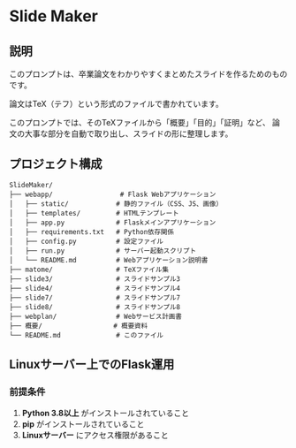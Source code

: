 # Slide Maker

## 説明

このプロンプトは、卒業論文をわかりやすくまとめたスライドを作るためのものです。

論文はTeX（テフ）という形式のファイルで書かれています。

このプロンプトでは、そのTeXファイルから「概要」「目的」「証明」など、
論文の大事な部分を自動で取り出し、スライドの形に整理します。

## プロジェクト構成

```
SlideMaker/
├── webapp/                 # Flask Webアプリケーション
│   ├── static/            # 静的ファイル（CSS、JS、画像）
│   ├── templates/         # HTMLテンプレート
│   ├── app.py             # Flaskメインアプリケーション
│   ├── requirements.txt   # Python依存関係
│   ├── config.py          # 設定ファイル
│   ├── run.py             # サーバー起動スクリプト
│   └── README.md          # Webアプリケーション説明書
├── matome/                # TeXファイル集
├── slide3/                # スライドサンプル3
├── slide4/                # スライドサンプル4
├── slide7/                # スライドサンプル7
├── slide8/                # スライドサンプル8
├── webplan/               # Webサービス計画書
├── 概要/                  # 概要資料
└── README.md              # このファイル
```

## Linuxサーバー上でのFlask運用

### 前提条件

1. **Python 3.8以上** がインストールされていること
2. **pip** がインストールされていること
3. **Linuxサーバー** にアクセス権限があること